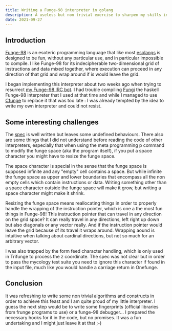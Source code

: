 ```yaml
---
title: Writing a Funge-98 interpreter in golang
description: A useless but non trivial exercise to sharpen my skills in go
date: 2021-09-27
---
```


## Introduction

[Funge-98](https://github.com/catseye/Funge-98/blob/master/doc/funge98.markdown) is an esoteric programming language that like most [esolangs](https://esolangs.org/) is designed to be fun, without any particular use, and in particular impossible to compile. I like Funge-98 for its indecipherable two-dimensional grid of instructions and data mixed together, where execution can proceed in any direction of that grid and wrap around if is would leave the grid.

I began implementing this interpreter about two weeks ago when trying to resurrect [my Funge-98 IRC bot](https://git.adyxax.org/adyxax/b98/tree/bot.b98). I had trouble compiling [Fungi](https://github.com/thomaseding/fungi) the haskell Funge-98 interpreter that I used at that time and while I managed to use [Cfunge](https://github.com/VorpalBlade/cfunge) to replace it that was too late : I was already tempted by the idea to write my own interpreter and could not resist.

## Some interesting challenges

The [spec](https://github.com/catseye/Funge-98/blob/master/doc/funge98.markdown) is well written but leaves some undefined behaviours. There also are some things that I did not understand before reading the code of other interpreters, especially that when using the meta programming p command to modify the funge space (aka the program itself), if you put a space character you might have to resize the funge space.

The space character is special in the sense that the funge space is supposed infinite and any "empty" cell contains a space. But while infinite the funge space as upper and lower boundaries that encompass all the non empty cells which contain instructions or data. Writing something other than a space character outside the funge space will make it grow, but writing a space character might make it shrink.

Resizing the funge space means reallocating things in order to properly handle the wrapping of the instruction pointer, which is one a the most fun things in Funge-98! This instruction pointer that can travel in any direction on the grid space? It can really travel in any directions, left right up down but also diagonals or any vector really. And if the instruction pointer would leave the grid because of its travel it wraps around. Wrapping aound is intuitive when talking about cardinal directions, but not so much for an arbitrary vector.

I was also trapped by the form feed character handling, which is only used in Trifunge to process the z coordinate. The spec was not clear but in order to pass the mycology test suite you need to ignore this character if found in the input file, much like you would handle a carriage return in Onefunge.

## Conclusion

It was refreshing to write some non trivial algorithms and constructs in order to achieve this feast and I am quite proud of my little interpreter. I guess the next step would be to write some fingerprints (official libraries from frunge programs to use) or a funge-98 debugger... I prepared the necessary hooks for it in the code, but no promises. It was a fun undertaking and I might just leave it at that ;-)
